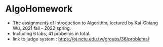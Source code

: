 # AlgoHomework

* The assignments of Introduction to Algorithm, lectured by Kai-Chiang Wu, 2021 fall - 2022 spring.  
* Including 6 labs, 41 probelms in total.  
* link to judge system : https://oj.nctu.edu.tw/groups/36/problems/ 
